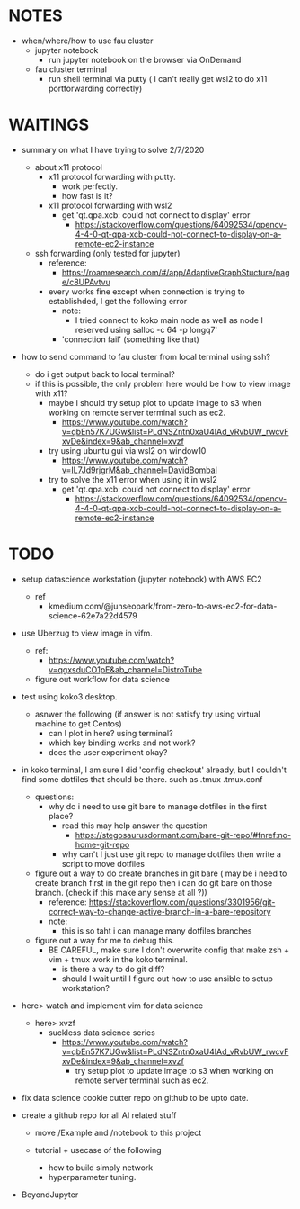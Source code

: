 # NOTES
* when/where/how to use fau cluster
    * jupyter notebook
        * run jupyter notebook on the browser via OnDemand
    * fau cluster terminal 
        * run shell terminal via putty ( I can't really get wsl2 to do x11 portforwarding correctly)

# WAITINGS

 
* summary on what I have trying to solve 2/7/2020
    * about x11 protocol 
        * x11 protocol forwarding with putty. 
            * work perfectly.
            * how fast is it?
        * x11 protocol forwarding with wsl2
            * get 'qt.qpa.xcb: could not connect to display' error
                * https://stackoverflow.com/questions/64092534/opencv-4-4-0-qt-qpa-xcb-could-not-connect-to-display-on-a-remote-ec2-instance
    * ssh forwarding (only tested for jupyter)
        * reference: 
            * https://roamresearch.com/#/app/AdaptiveGraphStucture/page/c8UPAvtvu 
        * every works fine except when connection is trying to establishded, I get the following error
            * note: 
                * I tried connect to koko main node as well as node I reserved using salloc -c 64 -p longq7'
            * 'connection fail' (something like that)

* how to send command to fau cluster from local terminal using ssh?
    * do i get output back to local terminal?
    * if this is possible, the only problem here would be how to view image with x11? 
        * maybe I should try setup plot to update image to s3 when working on remote server terminal such as ec2.
            * https://www.youtube.com/watch?v=qbEn57K7UGw&list=PLdNSZntn0xaU4IAd_vRvbUW_rwcvFxvDe&index=9&ab_channel=xvzf 
        * try using ubuntu gui via wsl2 on window10
            * https://www.youtube.com/watch?v=IL7Jd9rjgrM&ab_channel=DavidBombal
        * try to solve the x11 error when using it in wsl2
            * get 'qt.qpa.xcb: could not connect to display' error
                * https://stackoverflow.com/questions/64092534/opencv-4-4-0-qt-qpa-xcb-could-not-connect-to-display-on-a-remote-ec2-instance

# TODO

* setup datascience workstation (jupyter notebook) with AWS EC2
    * ref 
        * kmedium.com/@junseopark/from-zero-to-aws-ec2-for-data-science-62e7a22d4579
* use Uberzug to view image in vifm.
    * ref: 
        * https://www.youtube.com/watch?v=qgxsduCO1pE&ab_channel=DistroTube
    * figure out workflow for data science

* test using koko3 desktop.
    * asnwer the following (if answer is not satisfy try using virtual machine to get Centos)
        * can I plot in here? using terminal?
        * which key binding works and not work? 
        * does the user experiment okay?

* in koko terminal, I am sure I did 'config checkout' already, but I couldn't find some dotfiles that should be there. such as .tmux .tmux.conf
    * questions:
        * why do i need to use git bare to manage dotfiles in the first place? 
            * read this may help answer the question 
                * https://stegosaurusdormant.com/bare-git-repo/#fnref:no-home-git-repo
            * why can't I just use git repo to manage dotfiles then write a script to move dotfiles
    * figure out a way to do create branches in git bare ( may be i need to create branch first in the git repo then i can do git bare on those branch. (check if this make any sense at all ?))
        * reference:
            https://stackoverflow.com/questions/3301956/git-correct-way-to-change-active-branch-in-a-bare-repository
        * note:
            * this is so taht  i can manage many dotfiles branches 
    * figure out a way for me to debug this.
        * BE CAREFUL, make sure I don't overwrite config that make zsh + vim + tmux work in the koko terminal.
            * is there a way to do git diff?
            * should I wait until I figure out how to use ansible to setup workstation?

* here> watch and implement vim for data science 
    * here> xvzf
        * suckless data science series
            * https://www.youtube.com/watch?v=qbEn57K7UGw&list=PLdNSZntn0xaU4IAd_vRvbUW_rwcvFxvDe&index=9&ab_channel=xvzf 
                * try setup plot to update image to s3 when working on remote server terminal such as ec2.

* fix data science cookie cutter repo on github to be upto date.
* create a github repo for all AI related stuff
    * move /Example and /notebook to this project

    * tutorial + usecase of the following
        * how to build simply network
        * hyperparameter tuning.
* BeyondJupyter
